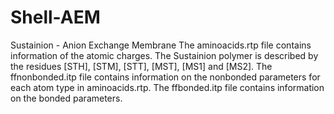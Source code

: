 # Shell-AEM
Sustainion - Anion Exchange Membrane
The aminoacids.rtp file contains information of the atomic charges. The Sustainion polymer is described by the residues [STH], [STM], [STT], [MST], [MS1] and [MS2]. The ffnonbonded.itp file contains information on the nonbonded parameters for each atom type in aminoacids.rtp. The ffbonded.itp file contains information on the bonded parameters.
